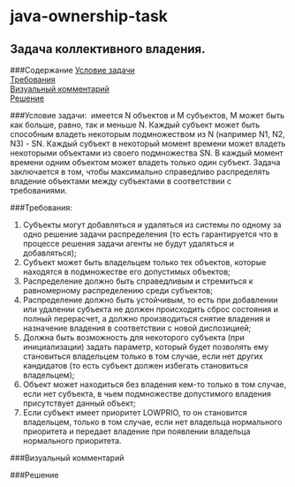 # java-ownership-task
## Задача коллективного владения.
###Содержание
[Условие задачи](#условие-задачи)  
[Требования](#требования)  
[Визуальный комментарий](#визуальный-комментарий)  
[Решение](#решение)

###Условие задачи: 
‌ ‌имеется‌ ‌N‌ ‌объектов‌ ‌и‌ ‌M‌ ‌субъектов,‌ ‌M‌ ‌может‌ ‌быть‌ ‌как‌ ‌больше,‌ ‌равно,‌‌
так‌ ‌и‌ ‌меньше‌ ‌N.‌ ‌Каждый‌ ‌субъект‌ ‌может‌ быть‌ ‌способным‌‌ ‌владеть‌ ‌некоторым‌‌
подмножеством‌ ‌из‌ ‌N‌ ‌(например‌ ‌N1,‌ ‌N2,‌ ‌N3)‌ ‌-‌ ‌SN.‌ ‌Каждый‌ ‌субъект‌ ‌в‌ некоторый‌‌
момент‌‌ ‌времени‌ ‌может‌ владеть‌‌ ‌некоторыми‌ ‌объектами‌ ‌из‌ ‌своего‌ ‌подмножества‌ ‌SN.‌‌
В‌ ‌каждый‌ ‌момент‌ ‌времени‌ ‌одним‌ ‌объектом‌ ‌может‌ ‌владеть‌ ‌только‌ ‌один‌ ‌субъект.‌‌
Задача‌ ‌заключается‌ ‌в‌ ‌том,‌ ‌чтобы‌ ‌максимально‌ ‌справедливо‌ ‌распределять‌ ‌владение‌‌
объектами‌ ‌между‌ ‌субъектами‌ ‌в‌ ‌соответствии‌ ‌с требованиями.

###Требования:
1. Субъекты‌ ‌могут‌ ‌добавляться‌ ‌и‌ ‌удаляться‌ ‌из‌ ‌системы‌ ‌по‌ ‌одному‌ ‌за‌ ‌одно‌‌
решение‌ ‌задачи‌ ‌распределения‌ ‌(то‌ ‌есть‌ ‌гарантируется‌ ‌что‌ ‌в‌ ‌процессе‌ ‌решения‌‌
задачи‌ ‌агенты‌ ‌не‌ ‌будут‌ ‌удаляться‌ ‌и‌ ‌добавляться)‌;
2.  Субъект‌ ‌может‌ ‌быть‌ ‌владельцем‌ ‌только‌ ‌тех‌ ‌объектов,‌ ‌которые‌ ‌находятся‌ ‌в‌‌
подмножестве‌ ‌его‌ ‌допустимых‌ ‌объектов;
3. Распределение‌ ‌должно‌ ‌быть‌ ‌справедливым‌ ‌и‌ ‌стремиться‌ ‌к‌ ‌равномерному‌‌
распределению‌ ‌среди‌ ‌субъектов‌;
4. Распределение‌ ‌должно‌ ‌быть‌ ‌устойчивым,‌ ‌то‌ ‌есть‌ ‌при‌ ‌добавлении‌ ‌или‌ ‌удалении‌‌
субъекта‌ ‌не‌ ‌должен‌ ‌происходить‌ ‌сброс‌ ‌состояния‌ ‌и‌ ‌полный‌ ‌перерасчет,‌ ‌а‌‌
должно‌ ‌производиться‌ ‌снятие‌ ‌владения‌ ‌и‌ ‌назначение‌ ‌владения‌ ‌в‌ ‌соответствии‌‌
с‌ ‌новой‌ ‌диспозицией;
5. Должна‌ ‌быть‌ ‌возможность‌ ‌для‌ ‌некоторого‌ ‌субъекта‌ ‌(при‌ ‌инициализации)‌ ‌задать‌‌
параметр,‌ ‌который‌ ‌будет‌ ‌позволять‌ ‌ему‌ ‌становиться‌ ‌владельцем‌ ‌только‌ ‌в‌ ‌том‌‌
случае,‌ ‌если‌ ‌нет‌ ‌других‌ ‌кандидатов‌ ‌(то‌ ‌есть‌ ‌субъект‌ ‌должен‌ ‌избегать‌‌
становиться‌ ‌владельцем);
6. Объект‌ ‌может‌ ‌находиться‌ ‌без‌ ‌владения‌ ‌кем-то‌ ‌только‌ ‌в‌ ‌том‌ ‌случае,‌ ‌если‌ ‌нет‌‌
субъекта,‌ ‌в‌ ‌чьем‌ ‌подмножестве‌ ‌допустимого‌ ‌владения‌ ‌присутствует‌ ‌данный‌‌
объект;
7. Если‌ ‌субъект‌ ‌имеет‌ ‌приоритет‌ ‌LOWPRIO,‌ ‌то‌ ‌он‌ ‌становится‌ ‌владельцем,‌ ‌только‌‌
в‌ ‌том‌ ‌случае,‌ ‌если‌ ‌нет‌ ‌владельца‌ ‌нормального‌ ‌приоритета‌ ‌и‌ ‌передает‌‌
владение‌ ‌при‌ ‌появлении‌ ‌владельца‌ ‌нормального‌ ‌приоритета.

###Визуальный комментарий

###Решение